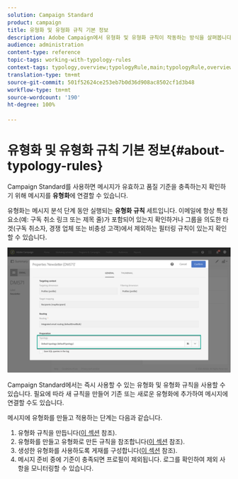 ```yaml
---
solution: Campaign Standard
product: campaign
title: 유형화 및 유형화 규칙 기본 정보
description: Adobe Campaign에서 유형화 및 유형화 규칙이 작동하는 방식을 살펴봅니다.
audience: administration
content-type: reference
topic-tags: working-with-typology-rules
context-tags: typology,overview;typologyRule,main;typologyRule,overview
translation-type: tm+mt
source-git-commit: 501f52624ce253eb7b0d36d908ac8502cf1d3b48
workflow-type: tm+mt
source-wordcount: '190'
ht-degree: 100%

---
```



# 유형화 및 유형화 규칙 기본 정보{#about-typology-rules}

Campaign Standard를 사용하면 메시지가 유효하고 품질 기준을 충족하는지 확인하기 위해 메시지를 **유형화**&#x200B;에 연결할 수 있습니다.

유형화는 메시지 분석 단계 동안 실행되는 **유형화 규칙** 세트입니다. 이메일에 항상 특정 요소(예: 구독 취소 링크 또는 제목 줄)가 포함되어 있는지 확인하거나 그룹을 의도한 타겟(구독 취소자, 경쟁 업체 또는 비충성 고객)에서 제외하는 필터링 규칙이 있는지 확인할 수 있습니다.

![](assets/typology_messagelink.png)

Campaign Standard에서는 즉시 사용할 수 있는 유형화 및 유형화 규칙을 사용할 수 있습니다. 필요에 따라 새 규칙을 만들어 기존 또는 새로운 유형화에 추가하여 메시지에 연결할 수도 있습니다.

메시지에 유형화를 만들고 적용하는 단계는 다음과 같습니다.

1. 유형화 규칙을 만듭니다([이 섹션](../../sending/using/managing-typology-rules.md#creating-a-typology-rule) 참조).
1. 유형화를 만들고 유형화로 만든 규칙을 참조합니다([이 섹션](../../sending/using/managing-typologies.md#creating-a-typology) 참조).
1. 생성한 유형화를 사용하도록 게재를 구성합니다([이 섹션](../../sending/using/managing-typologies.md#applying-typologies-to-messages) 참조).
1. 메시지 준비 중에 기준이 충족되면 프로필이 제외됩니다. 로그를 확인하여 제외 사항을 모니터링할 수 있습니다.
